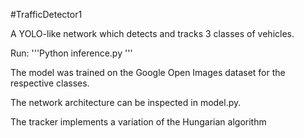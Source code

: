 #TrafficDetector1

A YOLO-like network which detects and tracks 3 classes of vehicles.

Run:
'''Python
inference.py
'''

The model was trained on the Google Open Images dataset for the respective classes. 

The network architecture can be inspected in model.py.

The tracker implements a variation of the Hungarian algorithm